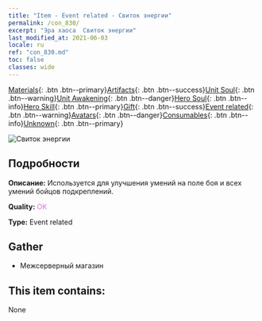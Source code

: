 ```yaml
---
title: "Item - Event related - Свиток энергии"
permalink: /con_830/
excerpt: "Эра хаоса  Свиток энергии"
last_modified_at: 2021-06-03
locale: ru
ref: "con_830.md"
toc: false
classes: wide
---
```

 [Materials](/ItemsRU/){: .btn .btn--primary}[Artifacts](/ItemsRU/Artifacts/){: .btn .btn--success}[Unit Soul](/ItemsRU/UnitSoul/){: .btn .btn--warning}[Unit Awakening](/ItemsRU/UnitAwakening/){: .btn .btn--danger}[Hero Soul](/ItemsRU/HeroSoul/){: .btn .btn--info}[Hero Skill](/ItemsRU/HeroSkill/){: .btn .btn--primary}[Gift](/ItemsRU/Gift/){: .btn .btn--success}[Event related](/ItemsRU/Events/){: .btn .btn--warning}[Avatars](/ItemsRU/Avatars/){: .btn .btn--danger}[Consumables](/ItemsRU/Consumables/){: .btn .btn--info}[Unknown](/ItemsRU/Unknown/){: .btn .btn--primary}

 ![Свиток энергии](/images/t/i_backup_icon2.png)

## Подробности
 **Описание:** Используется для улучшения умений на поле боя и всех умений бойцов подкреплений.

 **Quality:** <span style="color: #DA70D6">OK</span>

 **Type:** Event related

## Gather

*    Межсерверный магазин 

## This item contains:

  None

